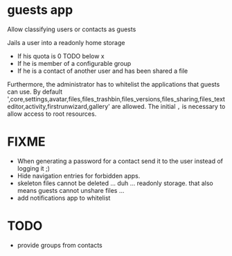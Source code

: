 # guests app

Allow classifying users or contacts as guests

Jails a user into a readonly home storage

* If his quota is 0 TODO below x
* If he is member of a configurable group
* If he is a contact of another user and has been shared a file

Furthermore, the administrator has to whitelist the applications that guests can use.
By default ',core,settings,avatar,files,files_trashbin,files_versions,files_sharing,files_texteditor,activity,firstrunwizard,gallery' are allowed.
The initial `,` is necessary to allow access to root resources.

# FIXME

- When generating a password for a contact send it to the user instead of logging it ;)
- Hide navigation entries for forbidden apps.
- skeleton files cannot be deleted ... duh ... readonly storage. that also means guests cannot unshare files ...
- add notifications app to whitelist

# TODO
- provide groups from contacts
